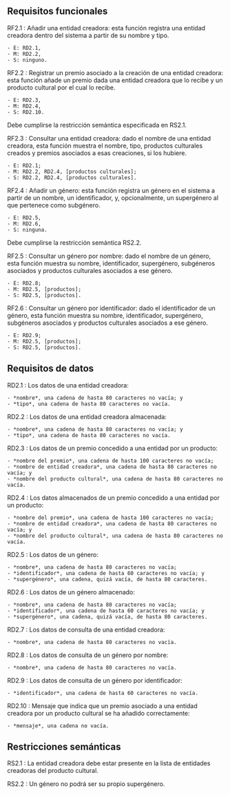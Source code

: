 ## Requisitos funcionales

RF2.1
: Añadir una entidad creadora: esta función registra una entidad creadora
  dentro del sistema a partir de su nombre y tipo.
  
    - E: RD2.1,
    - M: RD2.2,
    - S: ninguno.

RF2.2
: Registrar un premio asociado a la creación de una entidad creadora:
  esta función añade un premio dada una entidad creadora que lo recibe
  y un producto cultural por el cual lo recibe.
  
    - E: RD2.3,
    - M: RD2.4,
    - S: RD2.10.
  
  Debe cumplirse la restricción semántica especificada en RS2.1.

RF2.3
: Consultar una entidad creadora: dado el nombre de una entidad
  creadora, esta función muestra el nombre, tipo, productos culturales
  creados y premios asociados a esas creaciones, si los hubiere.

    - E: RD2.1;
    - M: RD2.2, RD2.4, [productos culturales];
    - S: RD2.2, RD2.4, [productos culturales].

RF2.4
: Añadir un género: esta función registra un género en el sistema a
  partir de un nombre, un identificador, y, opcionalmente, un
  supergénero al que pertenece como subgénero.
  
    - E: RD2.5,
    - M: RD2.6,
    - S: ninguna.

  Debe cumplirse la restricción semántica RS2.2.

RF2.5
: Consultar un género por nombre: dado el nombre de un género,
  esta función muestra su nombre, identificador, supergénero,
  subgéneros asociados y productos culturales asociados a ese género.

    - E: RD2.8;
    - M: RD2.5, [productos];
    - S: RD2.5, [productos].
    
RF2.6
: Consultar un género por identificador: dado el identificador de un género,
  esta función muestra su nombre, identificador, supergénero,
  subgéneros asociados y productos culturales asociados a ese género.

    - E: RD2.9;
    - M: RD2.5, [productos];
    - S: RD2.5, [productos].


## Requisitos de datos

RD2.1
: Los datos de una entidad creadora:

    - *nombre*, una cadena de hasta 80 caracteres no vacía; y
    - *tipo*, una cadena de hasta 80 caracteres no vacía.

RD2.2
: Los datos de una entidad creadora almacenada:

    - *nombre*, una cadena de hasta 80 caracteres no vacía; y
    - *tipo*, una cadena de hasta 80 caracteres no vacía.

RD2.3
: Los datos de un premio concedido a una entidad por un producto:

    - *nombre del premio*, una cadena de hasta 100 caracteres no vacía;
    - *nombre de entidad creadora*, una cadena de hasta 80 caracteres no vacía; y
    - *nombre del producto cultural*, una cadena de hasta 80 caracteres no vacía.

RD2.4
: Los datos almacenados de un premio concedido a una entidad por un
  producto:
  
    - *nombre del premio*, una cadena de hasta 100 caracteres no vacía;
    - *nombre de entidad creadora*, una cadena de hasta 80 caracteres no vacía; y
    - *nombre del producto cultural*, una cadena de hasta 80 caracteres no vacía.

RD2.5
: Los datos de un género:

    - *nombre*, una cadena de hasta 80 caracteres no vacía;
    - *identificador*, una cadena de hasta 60 caracteres no vacía; y
    - *supergénero*, una cadena, quizá vacía, de hasta 80 caracteres.

RD2.6
: Los datos de un género almacenado:

    - *nombre*, una cadena de hasta 80 caracteres no vacía;
    - *identificador*, una cadena de hasta 60 caracteres no vacía; y
    - *supergénero*, una cadena, quizá vacía, de hasta 80 caracteres.

RD2.7
: Los datos de consulta de una entidad creadora:

    - *nombre*, una cadena de hasta 80 caracteres no vacía.

RD2.8
: Los datos de consulta de un género por nombre:

    - *nombre*, una cadena de hasta 80 caracteres no vacía.

RD2.9
: Los datos de consulta de un género por identificador:

    - *identificador*, una cadena de hasta 60 caracteres no vacía.

RD2.10
: Mensaje que indica que un premio asociado a una entidad creadora por
  un producto cultural se ha añadido correctamente:
  
    - *mensaje*, una cadena no vacía.

## Restricciones semánticas

RS2.1
: La entidad creadora debe estar presente en la lista de entidades
  creadoras del producto cultural.

RS2.2
: Un género no podrá ser su propio supergénero.


